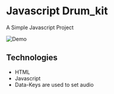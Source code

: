 # Javascript Drum_kit 

A Simple Javascript Project 

![Demo](https://media.giphy.com/media/XFpnQo6soBOta3UGaV/giphy.gif)

## Technologies
- HTML
- Javascript
- Data-Keys are used to set audio
